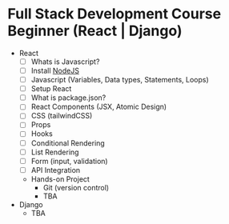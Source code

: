 # Full Stack Development Course Beginner (React | Django)

- React
  - [ ] Whats is Javascript?
  - [ ] Install [NodeJS](https://nodejs.org/en)
  - [ ] Javascript (Variables, Data types, Statements, Loops)
  - [ ] Setup React
  - [ ] What is package.json?
  - [ ] React Components (JSX, Atomic Design)
  - [ ] CSS (tailwindCSS)
  - [ ] Props
  - [ ] Hooks
  - [ ] Conditional Rendering
  - [ ] List Rendering
  - [ ] Form (input, validation)
  - [ ] API Integration
  - Hands-on Project
    - Git (version control)
    - TBA
- Django
  - TBA
